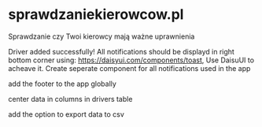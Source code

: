 # sprawdzaniekierowcow.pl
Sprawdzanie czy Twoi kierowcy mają ważne uprawnienia

Driver added successfully! All notifications should be displayd in right bottom corner using: https://daisyui.com/components/toast, Use DaisuUI to acheave it. Create seperate component for all notifications used in the app

add the footer to the app globally


center data in columns in drivers table

add the option to export data to csv